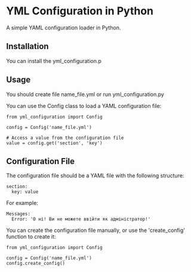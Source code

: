 # YML Configuration in Python

A simple YAML configuration loader in Python.

## Installation

You can install the yml_configuration.p


## Usage
You should create file name_file.yml or run yml_configuration.py

You can use the Config class to load a YAML configuration file:

```
from yml_configuration import Config

config = Config('name_file.yml')

# Access a value from the configuration file
value = config.get('section', 'key')
```

## Configuration File
The configuration file should be a YAML file with the following structure:

```
section:
  key: value
```
For example:

```
Messages:
  Error: 'О ні! Ви не можете ввійти як адміністратор!'
```

You can create the configuration file manually, or use the 'create_config' function to create it:

```
from yml_configuration import Config

config = Config('name_file.yml')
config.create_config()
```
